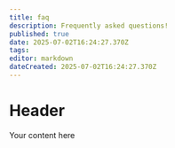 ```yaml
---
title: faq
description: Frequently asked questions!
published: true
date: 2025-07-02T16:24:27.370Z
tags: 
editor: markdown
dateCreated: 2025-07-02T16:24:27.370Z
---
```


# Header
Your content here